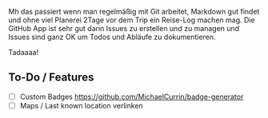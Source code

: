 Mh das passiert wenn man regelmäßig mit Git arbeitet, Markdown gut findet und ohne viel Planerei 2Tage vor dem Trip ein Reise-Log machen mag.
Die GitHub App ist sehr gut darin Issues zu erstellen und zu managen und Issues sind ganz OK um Todos und Abläufe zu dokumentieren.

Tadaaaa! 

## To-Do / Features
- [ ] Custom Badges https://github.com/MichaelCurrin/badge-generator
- [ ] Maps / Last known location verlinken 
